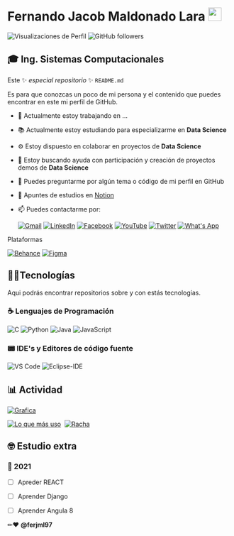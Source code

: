 
# Fernando Jacob Maldonado Lara <img src= "https://cdnjs.cloudflare.com/ajax/libs/twemoji/13.0.2/72x72/1f1f2-1f1fd.png" width="30">  

![Visualizaciones de Perfil](https://komarev.com/ghpvc/?username=ferjml97&color=green&label=Visualizaciones%20de%20Pelfil)
![GitHub followers](https://img.shields.io/github/followers/ferjml97?label=seguidores&style=social)


## 🎓 Ing. Sistemas Computacionales

Este ✨ _especial repositorio_ ✨ `README.md`

Es para que conozcas un poco de mi persona y el contenido que puedes encontrar en este mi perfil de GitHub.


- 💼  Actualmente estoy trabajando en ...
- 📚  Actualmente estoy estudiando para especializarme en **Data Science**
- ⚙   Estoy dispuesto en colaborar en proyectos de **Data Science** 
- 👀  Estoy buscando ayuda con participación y creación de proyectos demos de **Data Science** 
- 💬  Puedes preguntarme por algún tema o código de mi perfil en GitHub
- 📓  Apuntes de estudios en [Notion](https://www.notion.so/ferjml97/Apuntes-General-53791d6dbd6a4a4aaa0ca7e062cf28da/)
- 📫  Puedes contactarme por:
  
  [![Gmail](https://i.imgur.com/1TrWNJ2.png)](mailto:ferjml97@gmail?subject=Contacto&body=Quisiera%20comunicarme%20contigo.)
  [![LinkedIn](https://i.imgur.com/GO7MTlN.png)](https://www.linkedin.com/in/ferjml97/)
  [![Facebook](https://i.imgur.com/FbuGNc2.png)](https://www.facebook.com/ferjml3960)
  [![YouTube](https://i.imgur.com/TzlIW1q.png)](https://www.youtube.com/channel/UCDywycMOpGWDuRJyIHWeQcQ)
  [![Twitter](https://i.imgur.com/4nmEctu.png)](https://twitter.com/ferjml97)
  [![What's App](https://i.imgur.com/AeziQky.png)](https://wa.me/message/QUL5EZLQMLQYL1)
 
 Plataformas
    
  [![Behance](https://i.imgur.com/BLEzUxB.png)]()
  [![Figma](https://i.imgur.com/EDRpAvg.png)]()
  
  

## 👨‍💻Tecnologías
Aqui podrás encontrar repositorios sobre y con estás tecnologías.

### ☕ Lenguajes de Programación
![C](http://img.shields.io/badge/-C-A8B9CC?style=flat-square&logo=c&logoColor=ffffff)
![Python](http://img.shields.io/badge/-Python-3776AB?style=flat-square&logo=python&logoColor=ffffff)
![Java](http://img.shields.io/badge/-Java-5B4638?style=flat-square&logo=java&logoColor=ffffff)
![JavaScript](https://img.shields.io/badge/-JavaScript-F7DF1E?style=flat-square&logo=javascript&logoColor=ffffff)

### 📟 IDE's y Editores de código fuente 
![VS Code](http://img.shields.io/badge/-VS%20Code-007ACC?style=flat-square&logo=visual-studio-code&logoColor=ffffff)
![Eclipse-IDE](http://img.shields.io/badge/-Eclipse-2C2255?style=flat-square&logo=eclipse&logoColor=ffffff)

## 📊 Actividad

[![Grafica](https://github-readme-activity-graph.cyclic.app/graph?username=ferjml97&custom_title=Last%2031%20Days&theme=github&area=true&hide_border=true)]()

[![Lo que más uso](https://github-readme-stats.vercel.app/api/top-langs/?username=ferjml97&layout=compact&custom_title=Lo%20que%20m%C3%A1s%20uso%20&hide_title=false&langs_count=10&card_width=230&bg_color=293036ff&title_color=DDDDDD&text_color=DDDDDD&hide_border=false&border_color=293036ff&line_height=20)](https://github.com/anuraghazra/github-readme-stats) 
[![]()]()
[![Racha](http://github-readme-streak-stats.herokuapp.com?user=ferjml97&theme=radical&hide_border=true&background=293036&dates=293036&ring=60BEDC&sideNums=DDDDDD&currStreakLabel=DDDDDD&currStreakNum=36CF21&fire=FF6247&sideLabels=DDDDDD#center)](https://git.io/streak-stats) 


## 🤓 Estudio extra
### 📅 2021
- [ ] Apreder REACT 
- [ ] Aprender Django
- [ ] Aprender Angula 8


✏❤ **@ferjml97**
